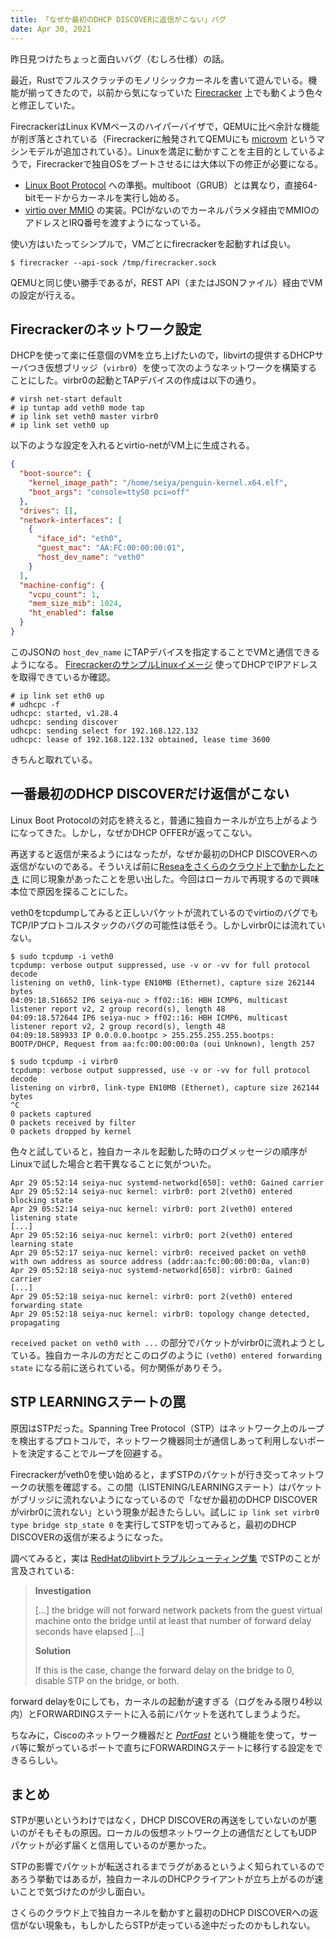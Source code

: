```yaml
---
title: 「なぜか最初のDHCP DISCOVERに返信がこない」バグ
date: Apr 30, 2021
---
```


昨日見つけたちょっと面白いバグ（むしろ仕様）の話。

最近，Rustでフルスクラッチのモノリシックカーネルを書いて遊んでいる。機能が揃ってきたので，以前から気になっていた [Firecracker](https://firecracker-microvm.github.io/) 上でも動くよう色々と修正していた。

FirecrackerはLinux KVMベースのハイパーバイザで，QEMUに比べ余計な機能が削ぎ落とされている（Firecrackerに触発されてQEMUにも [microvm](https://github.com/bonzini/qemu/blob/master/docs/microvm.rst) というマシンモデルが追加されている）。Linuxを満足に動かすことを主目的としているようで，Firecrackerで独自OSをブートさせるには大体以下の修正が必要になる。

- [Linux Boot Protocol](https://www.kernel.org/doc/html/latest/x86/boot.html) への準拠。multiboot（GRUB）とは異なり，直接64-bitモードからカーネルを実行し始める。
- [virtio over MMIO](https://docs.oasis-open.org/virtio/virtio/v1.1/csprd01/virtio-v1.1-csprd01.html#x1-1440002) の実装。PCIがないのでカーネルパラメタ経由でMMIOのアドレスとIRQ番号を渡すようになっている。


使い方はいたってシンプルで，VMごとにfirecrackerを起動すれば良い。

```
$ firecracker --api-sock /tmp/firecracker.sock 
```

QEMUと同じ使い勝手であるが，REST API（またはJSONファイル）経由でVMの設定が行える。

## Firecrackerのネットワーク設定
DHCPを使って楽に任意個のVMを立ち上げたいので，libvirtの提供するDHCPサーバつき仮想ブリッジ（`virbr0`）を使って次のようなネットワークを構築することにした。virbr0の起動とTAPデバイスの作成は以下の通り。

```
# virsh net-start default
# ip tuntap add veth0 mode tap
# ip link set veth0 master virbr0
# ip link set veth0 up
```

以下のような設定を入れるとvirtio-netがVM上に生成される。

```json
{
  "boot-source": {
    "kernel_image_path": "/home/seiya/penguin-kernel.x64.elf",
    "boot_args": "console=ttyS0 pci=off"
  },
  "drives": [],
  "network-interfaces": [
    {
      "iface_id": "eth0",
      "guest_mac": "AA:FC:00:00:00:01",
      "host_dev_name": "veth0"
    }
  ],
  "machine-config": {
    "vcpu_count": 1,
    "mem_size_mib": 1024,
    "ht_enabled": false
  }
}
```

このJSONの `host_dev_name` にTAPデバイスを指定することでVMと通信できるようになる。
[FirecrackerのサンプルLinuxイメージ](https://github.com/firecracker-microvm/firecracker/blob/main/docs/getting-started.md#running-firecracker) 使ってDHCPでIPアドレスを取得できているか確認。

```
# ip link set eth0 up
# udhcpc -f
udhcpc: started, v1.28.4
udhcpc: sending discover
udhcpc: sending select for 192.168.122.132
udhcpc: lease of 192.168.122.132 obtained, lease time 3600
```

きちんと取れている。

## 一番最初のDHCP DISCOVERだけ返信がこない
Linux Boot Protocolの対応を終えると，普通に独自カーネルが立ち上がるようになってきた。しかし，なぜかDHCP OFFERが返ってこない。

再送すると返信が来るようにはなったが，なぜか最初のDHCP DISCOVERへの返信がないのである。そういえば前に[Reseaをさくらのクラウド上で動かしたとき](https://seiya.me/writing-a-microkernel-from-scratch) に同じ現象があったことを思い出した。今回はローカルで再現するので興味本位で原因を探ることにした。

veth0をtcpdumpしてみると正しいパケットが流れているのでvirtioのバグでもTCP/IPプロトコルスタックのバグの可能性は低そう。しかしvirbr0には流れていない。

```
$ sudo tcpdump -i veth0
tcpdump: verbose output suppressed, use -v or -vv for full protocol decode
listening on veth0, link-type EN10MB (Ethernet), capture size 262144 bytes
04:09:18.516652 IP6 seiya-nuc > ff02::16: HBH ICMP6, multicast listener report v2, 2 group record(s), length 48
04:09:18.572644 IP6 seiya-nuc > ff02::16: HBH ICMP6, multicast listener report v2, 2 group record(s), length 48
04:09:18.589933 IP 0.0.0.0.bootpc > 255.255.255.255.bootps: BOOTP/DHCP, Request from aa:fc:00:00:00:0a (oui Unknown), length 257
```

```
$ sudo tcpdump -i virbr0
tcpdump: verbose output suppressed, use -v or -vv for full protocol decode
listening on virbr0, link-type EN10MB (Ethernet), capture size 262144 bytes
^C
0 packets captured
0 packets received by filter
0 packets dropped by kernel
```

色々と試していると，独自カーネルを起動した時のログメッセージの順序がLinuxで試した場合と若干異なることに気がついた。

```
Apr 29 05:52:14 seiya-nuc systemd-networkd[650]: veth0: Gained carrier
Apr 29 05:52:14 seiya-nuc kernel: virbr0: port 2(veth0) entered blocking state
Apr 29 05:52:14 seiya-nuc kernel: virbr0: port 2(veth0) entered listening state
[...]
Apr 29 05:52:16 seiya-nuc kernel: virbr0: port 2(veth0) entered learning state
Apr 29 05:52:17 seiya-nuc kernel: virbr0: received packet on veth0 with own address as source address (addr:aa:fc:00:00:00:0a, vlan:0)
Apr 29 05:52:18 seiya-nuc systemd-networkd[650]: virbr0: Gained carrier
[...]
Apr 29 05:52:18 seiya-nuc kernel: virbr0: port 2(veth0) entered forwarding state
Apr 29 05:52:18 seiya-nuc kernel: virbr0: topology change detected, propagating
```

`received packet on veth0 with ...` の部分でパケットがvirbr0に流れようとしている。独自カーネルの方だとこのログのように `(veth0) entered forwarding state` になる前に送られている。何か関係がありそう。

## STP LEARNINGステートの罠
原因はSTPだった。Spanning Tree Protocol（STP）はネットワーク上のループを検出するプロトコルで，ネットワーク機器同士が通信しあって利用しないポートを決定することでループを回避する。

Firecrackerがveth0を使い始めると，まずSTPのパケットが行き交ってネットワークの状態を確認する。この間（LISTENING/LEARNINGステート）はパケットがブリッジに流れないようになっているので「なぜか最初のDHCP DISCOVERがvirbr0に流れない」という現象が起きたらしい。試しに `ip link set virbr0 type bridge stp_state 0` を実行してSTPを切ってみると，最初のDHCP DISCOVERの返信が来るようになった。


調べてみると，実は [RedHatのlibvirtトラブルシューティング集](https://access.redhat.com/documentation/en-us/red_hat_enterprise_linux/7/html/virtualization_deployment_and_administration_guide/sect-troubleshooting-common_libvirt_errors_and_troubleshooting) でSTPのことが言及されている:

> **Investigation**
>
> [...] the bridge will not forward network packets from the guest virtual machine onto the bridge until at least that number of forward delay seconds have elapsed [...]
>
> **Solution**
>
> If this is the case, change the forward delay on the bridge to 0, disable STP on the bridge, or both.

forward delayを0にしても，カーネルの起動が速すぎる（ログをみる限り4秒以内）とFORWARDINGステートに入る前にパケットを送れてしまうようだ。

ちなみに，Ciscoのネットワーク機器だと [*PortFast*](https://www.cisco.com/cisco/web/support/JP/docs/SW/LANSWT-Core/CAT6500SWT/CG/004/stp_enha.html#pgfId-1052988) という機能を使って，サーバ等に繋がっているポートで直ちにFORWARDINGステートに移行する設定をできるらしい。

## まとめ
STPが悪いというわけではなく，DHCP DISCOVERの再送をしていないのが悪いのがそもそもの原因。ローカルの仮想ネットワーク上の通信だとしてもUDPパケットが必ず届くと信用しているのが悪かった。

STPの影響でパケットが転送されるまでラグがあるというよく知られているのであろう挙動ではあるが，独自カーネルのDHCPクライアントが立ち上がるのが速いことで気づけたのが少し面白い。

さくらのクラウド上で独自カーネルを動かすと最初のDHCP DISCOVERへの返信がない現象も，もしかしたらSTPが走っている途中だったのかもしれない。
